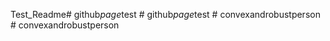 Test_Readme#   g i t h u b _ p a g e _ t e s t  
 #   g i t h u b _ p a g e _ t e s t  
 #   c o n v e x a n d r o b u s t p e r s o n  
 #   c o n v e x a n d r o b u s t p e r s o n  
 